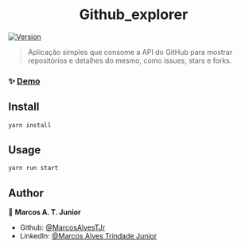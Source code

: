 <h1 align="center">Github_explorer</h1>
<p>
  <a href="https://www.npmjs.com/package/github-explorer" target="_blank">
    <img alt="Version" src="https://img.shields.io/npm/v/github-explorer.svg">
  </a>
</p>

> Aplicação simples que consome a API do GitHub para mostrar repositórios e detalhes do mesmo, como issues, stars e forks.

### ✨ [Demo](https://git-exp.netlify.app/)

## Install

```sh
yarn install
```

## Usage

```sh
yarn run start
```

## Author

👤 **Marcos A. T. Junior**

* Github: [@MarcosAlvesTJr](https://github.com/MarcosAlvesTJr)
* LinkedIn: [@Marcos Alves Trindade Junior](https://www.linkedin.com/in/marcos-alves-trindade-junior-687941190/)
